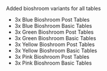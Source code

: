 Added bioshroom variants for all tables

- 3x Blue Bioshroom Post Tables
- 3x Blue Bioshroom Basic Tables
- 3x Green Bioshroom Post Tables
- 3x Green Bioshroom Basic Tables
- 3x Yellow Bioshroom Post Tables
- 3x Yellow Bioshroom Basic Tables
- 3x Pink Bioshroom Post Tables
- 3x Pink Bioshroom Basic Tables